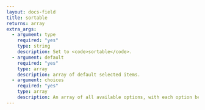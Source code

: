 ```yaml
---
layout: docs-field
title: sortable
returns: array
extra_args:
  - argument: type
    required: "yes"
    type: string
    description: Set to <code>sortable</code>.
  - argument: default
    required: "yes"
    type: array
    description: array of default selected items.
  - argument: choices
    required: "yes"
    type: array
    description: An array of all available options, with each option being an array (<code>$key => $label</code>)
---
```

